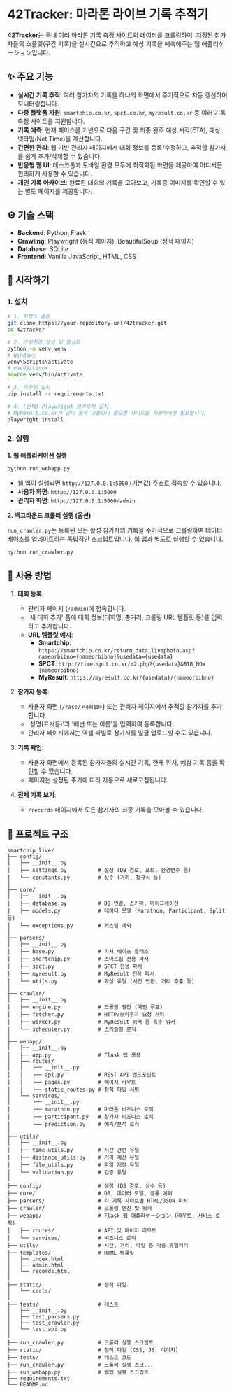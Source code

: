 # 42Tracker: 마라톤 라이브 기록 추적기

**42Tracker**는 국내 여러 마라톤 기록 측정 사이트의 데이터를 크롤링하여, 지정된 참가자들의 스플릿(구간 기록)을 실시간으로 추적하고 예상 기록을 예측해주는 웹 애플리ケーション입니다.

## ✨ 주요 기능

- **실시간 기록 추적**: 여러 참가자의 기록을 하나의 화면에서 주기적으로 자동 갱신하며 모니터링합니다.
- **다중 플랫폼 지원**: `smartchip.co.kr`, `spct.co.kr`, `myresult.co.kr` 등 여러 기록 측정 사이트를 지원합니다.
- **기록 예측**: 현재 페이스를 기반으로 다음 구간 및 최종 완주 예상 시각(ETA), 예상 넷타임(Net Time)을 계산합니다.
- **간편한 관리**: 웹 기반 관리자 페이지에서 대회 정보를 등록/수정하고, 추적할 참가자를 쉽게 추가/삭제할 수 있습니다.
- **반응형 웹 UI**: 데스크톱과 모바일 환경 모두에 최적화된 화면을 제공하여 어디서든 편리하게 사용할 수 있습니다.
- **개인 기록 아카이브**: 완료된 대회의 기록을 모아보고, 기록증 이미지를 확인할 수 있는 별도 페이지를 제공합니다.

## ⚙️ 기술 스택

- **Backend**: Python, Flask
- **Crawling**: Playwright (동적 페이지), BeautifulSoup (정적 페이지)
- **Database**: SQLite
- **Frontend**: Vanilla JavaScript, HTML, CSS

## 🚀 시작하기

### 1. 설치

```bash
# 1. 저장소 클론
git clone https://your-repository-url/42tracker.git
cd 42tracker

# 2. 가상환경 생성 및 활성화
python -m venv venv
# Windows
venv\Scripts\activate
# macOS/Linux
source venv/bin/activate

# 3. 의존성 설치
pip install -r requirements.txt

# 4. (선택) Playwright 브라우저 설치
# MyResult.co.kr과 같이 동적 크롤링이 필요한 사이트를 지원하려면 필요합니다.
playwright install
```

### 2. 실행

**1. 웹 애플리케이션 실행**

```bash
python run_webapp.py
```

- 웹 앱이 실행되면 `http://127.0.0.1:5000` (기본값) 주소로 접속할 수 있습니다.
- **사용자 화면**: `http://127.0.0.1:5000`
- **관리자 화면**: `http://127.0.0.1:5000/admin`

**2. 백그라운드 크롤러 실행 (옵션)**

`run_crawler.py`는 등록된 모든 활성 참가자의 기록을 주기적으로 크롤링하여 데이터베이스를 업데이트하는 독립적인 스크립트입니다. 웹 앱과 별도로 실행할 수 있습니다.

```bash
python run_crawler.py
```

## 📝 사용 방법

1.  **대회 등록**:
    - 관리자 페이지 (`/admin`)에 접속합니다.
    - '새 대회 추가' 폼에 대회 정보(대회명, 총거리, 크롤링 URL 템플릿 등)를 입력하고 추가합니다.
    - **URL 템플릿 예시**:
      - **Smartchip**: `https://smartchip.co.kr/return_data_livephoto.asp?nameorbibno={nameorbibno}&usedata={usedata}`
      - **SPCT**: `http://time.spct.co.kr/m2.php?{usedata}&BIB_NO={nameorbibno}`
      - **MyResult**: `https://myresult.co.kr/{usedata}/{nameorbibno}`

2.  **참가자 등록**:
    - 사용자 화면 (`/race/<대회ID>`) 또는 관리자 페이지에서 추적할 참가자를 추가합니다.
    - '성명(표시용)'과 '배번 또는 이름'을 입력하여 등록합니다.
    - 관리자 페이지에서는 엑셀 파일로 참가자를 일괄 업로드할 수도 있습니다.

3.  **기록 확인**:
    - 사용자 화면에서 등록된 참가자들의 실시간 기록, 현재 위치, 예상 기록 등을 확인할 수 있습니다.
    - 페이지는 설정된 주기에 따라 자동으로 새로고침됩니다.

4.  **전체 기록 보기**:
    - `/records` 페이지에서 모든 참가자의 최종 기록을 모아볼 수 있습니다.

## 📂 프로젝트 구조

```
smartchip_live/
├── config/
│   ├── __init__.py
│   ├── settings.py          # 설정 (DB 경로, 포트, 환경변수 등)
│   └── constants.py         # 상수 (거리, 정규식 등)
│
├── core/
│   ├── __init__.py
│   ├── database.py          # DB 연결, 스키마, 마이그레이션
│   ├── models.py            # 데이터 모델 (Marathon, Participant, Split 등)
│   └── exceptions.py        # 커스텀 예외
│
├── parsers/
│   ├── __init__.py
│   ├── base.py              # 파서 베이스 클래스
│   ├── smartchip.py         # 스마트칩 전용 파서
│   ├── spct.py              # SPCT 전용 파서
│   ├── myresult.py          # MyResult 전용 파서
│   └── utils.py             # 파싱 유틸 (시간 변환, 거리 추출 등)
│
├── crawler/
│   ├── __init__.py
│   ├── engine.py            # 크롤링 엔진 (메인 루프)
│   ├── fetcher.py           # HTTP/브라우저 요청 처리
│   ├── worker.py            # MyResult 워커 등 특수 워커
│   └── scheduler.py         # 스케줄링 로직
│
├── webapp/
│   ├── __init__.py
│   ├── app.py               # Flask 앱 생성
│   ├── routes/
│   │   ├── __init__.py
│   │   ├── api.py           # REST API 엔드포인트
│   │   ├── pages.py         # 페이지 라우트
│   │   └── static_routes.py # 정적 파일 서빙
│   └── services/
│       ├── __init__.py
│       ├── marathon.py      # 마라톤 비즈니스 로직
│       ├── participant.py   # 참가자 비즈니스 로직
│       └── prediction.py    # 예측/분석 로직
│
├── utils/
│   ├── __init__.py
│   ├── time_utils.py        # 시간 관련 유틸
│   ├── distance_utils.py    # 거리 계산 유틸
│   ├── file_utils.py        # 파일 저장 유틸
│   └── validation.py        # 검증 유틸
│
├── config/                  # 설정 (DB 경로, 상수 등)
├── core/                    # DB, 데이터 모델, 공통 예외
├── parsers/                 # 각 기록 사이트별 HTML/JSON 파서
├── crawler/                 # 크롤링 엔진 및 워커
├── webapp/                  # Flask 웹 애플리ケーション (라우트, 서비스 로직)
│   ├── routes/              # API 및 페이지 라우트
│   └── services/            # 비즈니스 로직
├── utils/                   # 시간, 거리, 파일 등 각종 유틸리티
├── templates/               # HTML 템플릿
│   ├── index.html
│   ├── admin.html
│   └── records.html
│
├── static/                  # 정적 파일
│   └── certs/
│
├── tests/                   # 테스트
│   ├── __init__.py
│   ├── test_parsers.py
│   ├── test_crawler.py
│   └── test_api.py
│
├── run_crawler.py           # 크롤러 실행 스크립트
├── static/                  # 정적 파일 (CSS, JS, 이미지)
├── tests/                   # 테스트 코드
├── run_crawler.py           # 크롤러 실행 스크...
├── run_webapp.py            # 웹앱 실행 스크립트
├── requirements.txt
└── README.md
```